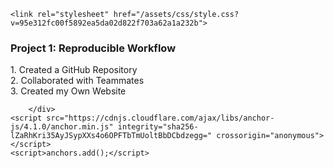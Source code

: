 <!DOCTYPE html>
<html lang="en-US">
  <head>
    <meta charset="UTF-8">
    <meta http-equiv="X-UA-Compatible" content="IE=edge">
    <meta name="viewport" content="width=device-width, initial-scale=1">

<!-- Begin Jekyll SEO tag v2.6.1 -->
<title>dianacasanova.github.io</title>
<meta name="generator" content="Jekyll v3.9.0" />
<meta property="og:title" content="dianacasanova.github.io" />
<meta property="og:locale" content="en_US" />
<link rel="canonical" href="https://dianacasanova.github.io/" />
<meta property="og:url" content="https://dianacasanova.github.io/" />
<meta property="og:site_name" content="dianacasanova.github.io" />
<script type="application/ld+json">
{"@type":"WebSite","headline":"dianacasanova.github.io","url":"https://dianacasanova.github.io/","name":"dianacasanova.github.io","@context":"https://schema.org"}</script>
<!-- End Jekyll SEO tag -->

    <link rel="stylesheet" href="/assets/css/style.css?v=95e312fc00f5892ea5da02d822f703a62a1a232b">
  </head>
  <body>
    <div class="container-lg px-3 my-5 markdown-body">

<H3> Project 1: Reproducible Workflow </H3>
<p> 1. Created a GitHub Repository <br>
2. Collaborated with Teammates <br>
3. Created my Own Website <br>
        </p>
        
        </div>
    <script src="https://cdnjs.cloudflare.com/ajax/libs/anchor-js/4.1.0/anchor.min.js" integrity="sha256-lZaRhKri35AyJSypXXs4o6OPFTbTmUoltBbDCbdzegg=" crossorigin="anonymous"></script>
    <script>anchors.add();</script>
    
  </body>
</html>